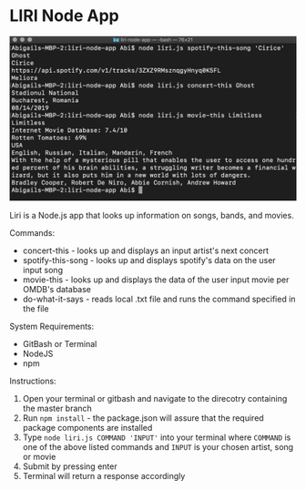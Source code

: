 # LIRI Node App

!['LIRI static preview'](liristaticprev.png)

Liri is a Node.js app that looks up information on songs, bands, and movies.

Commands:
* concert-this - looks up and displays an input artist's next concert
* spotify-this-song - looks up and displays spotify's data on the user input song
* movie-this - looks up and displays the data of the user input movie per OMDB's database
* do-what-it-says - reads local .txt file and runs the command specified in the file

System Requirements:
* GitBash or Terminal
* NodeJS
* npm

Instructions:
1. Open your terminal or gitbash and navigate to the direcotry containing the master branch
2. Run `npm install` - the package.json will assure that the required package components are installed
3. Type `node liri.js COMMAND 'INPUT'` into your terminal where `COMMAND` is one of the above listed commands and `INPUT` is your chosen artist, song or movie
4. Submit by pressing enter
5. Terminal will return a response accordingly